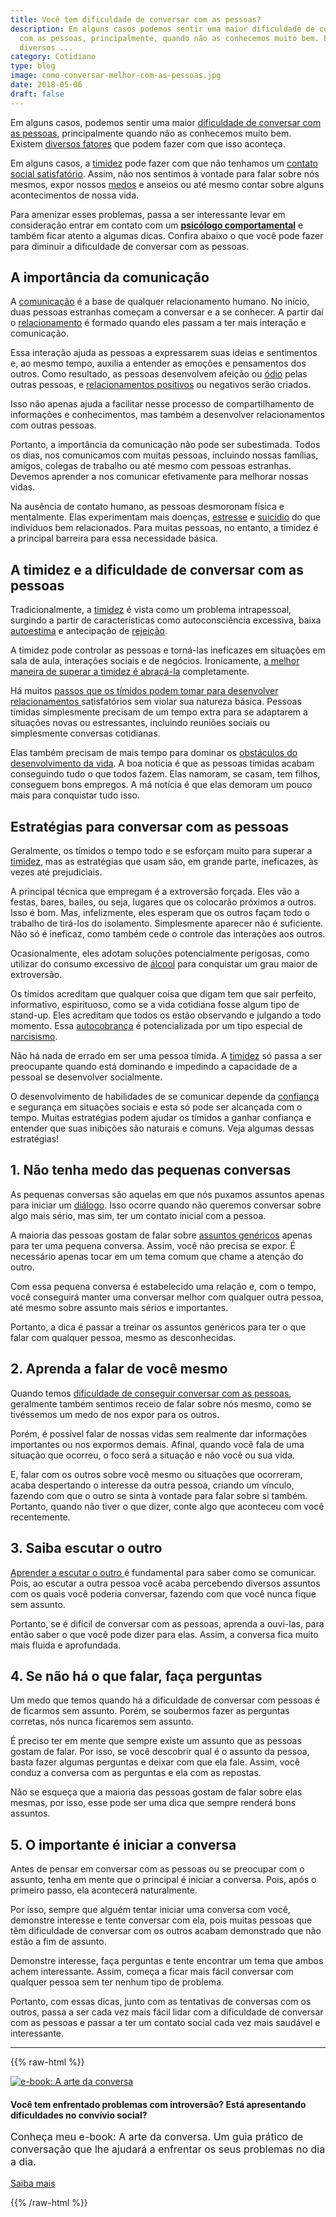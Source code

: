 ```yaml
---
title: Você tem dificuldade de conversar com as pessoas?
description: Em alguns casos podemos sentir uma maior dificuldade de conversar
  com as pessoas, principalmente, quando não as conhecemos muito bem. Existem
  diversos ...
category: Cotidiano
type: blog
image: como-conversar-melhor-com-as-pessoas.jpg
date: 2018-05-06
draft: false
---
```


Em alguns casos, podemos sentir uma maior [dificuldade de conversar com as pessoas](https://yuribusin.com.br/como-perder-o-medo-de-conversar-com-pessoas/), principalmente quando não as conhecemos muito bem. Existem [diversos fatores](/o-que-e-ansiedade-social-e-como-ela-pode-afetar-relacionamentos/) que podem fazer com que isso aconteça.

Em alguns casos, a [timidez](https://yuribusin.com.br/qual-e-a-diferenca-entre-ser-introvertido-e-ser-timido/) pode fazer com que não tenhamos um [contato social satisfatório](https://yuribusin.com.br/como-conversar-com-estranhos-e-superar-a-fobia-social/). Assim, não nos sentimos à vontade para falar sobre nós mesmos, expor nossos [medos](https://yuribusin.com.br/medo-abandono/) e anseios ou até mesmo contar sobre alguns acontecimentos de nossa vida.

Para amenizar esses problemas, passa a ser interessante levar em consideração entrar em contato com um **[psicólogo comportamental](https://yuribusin.com.br/)** e também ficar atento a algumas dicas. Confira abaixo o que você pode fazer para diminuir a dificuldade de conversar com as pessoas.

## A importância da comunicação

A [comunicação](https://yuribusin.com.br/como-perder-o-medo-de-conversar-com-pessoas/) é a base de qualquer relacionamento humano. No início, duas pessoas estranhas começam a conversar e a se conhecer. A partir daí o [relacionamento](https://yuribusin.com.br/5-dicas-para-vencer-a-inseguranca-no-relacionamento/) é formado quando eles passam a ter mais interação e comunicação.

Essa interação ajuda as pessoas a expressarem suas ideias e sentimentos e, ao mesmo tempo, auxilia a entender as emoções e pensamentos dos outros. Como resultado, as pessoas desenvolvem afeição ou [ódio](https://yuribusin.com.br/yuri-busin-na-midia/isso-esta-acontecendo-de-onde-vem-tanto-odio-podcast-investiga-a-mente-dos-haters-ouca-agora-yuri-busin-psicologo/) pelas outras pessoas, e [relacionamentos positivos](https://yuribusin.com.br/o-que-fazer-quando-o-relacionamento-esfria/) ou negativos serão criados.

Isso não apenas ajuda a facilitar nesse processo de compartilhamento de informações e conhecimentos, mas também a desenvolver relacionamentos com outras pessoas.

Portanto, a importância da comunicação não pode ser subestimada. Todos os dias, nos comunicamos com muitas pessoas, incluindo nossas famílias, amigos, colegas de trabalho ou até mesmo com pessoas estranhas. Devemos aprender a nos comunicar efetivamente para melhorar nossas vidas.

Na ausência de contato humano, as pessoas desmoronam física e mentalmente. Elas experimentam mais doenças, [estresse](/5-maneiras-de-se-controlar-o-estresse/) e [suicídio](https://yuribusin.com.br/prevencao-ao-suicidio-como-o-psicologo-pode-ajudar/) do que indivíduos bem relacionados. Para muitas pessoas, no entanto, a timidez é a principal barreira para essa necessidade básica.

## A timidez e a dificuldade de conversar com as pessoas

Tradicionalmente, a [timidez](https://yuribusin.com.br/4-exercicios-para-perder-timidez/) é vista como um problema intrapessoal, surgindo a partir de características como autoconsciência excessiva, baixa [autoestima](/como-aumentar-a-autoestima/) e antecipação de [rejeição](https://yuribusin.com.br/yuri-busin-na-midia/boa-forma-responde-rejeicao-yuri-busin-psicologo/).

A timidez pode controlar as pessoas e torná-las ineficazes em situações em sala de aula, interações sociais e de negócios. Ironicamente, [a melhor maneira de superar a timidez é abraçá-la](/arte-de-ser-voce-mesmo/) completamente.

Há muitos [passos que os tímidos podem tomar para desenvolver relacionamentos ](https://yuribusin.com.br/4-exercicios-para-perder-timidez/)satisfatórios sem violar sua natureza básica. Pessoas tímidas simplesmente precisam de um tempo extra para se adaptarem a situações novas ou estressantes, incluindo reuniões sociais ou simplesmente conversas cotidianas.

Elas também precisam de mais tempo para dominar os [obstáculos do desenvolvimento da vida](/inteligencia-emocional-voce-sabe-o-que-e/). A boa notícia é que as pessoas tímidas acabam conseguindo tudo o que todos fazem. Elas namoram, se casam, tem filhos, conseguem bons empregos. A má notícia é que elas demoram um pouco mais para conquistar tudo isso.

## Estratégias para conversar com as pessoas

Geralmente, os tímidos o tempo todo e se esforçam muito para superar a [timidez](https://yuribusin.com.br/qual-e-a-diferenca-entre-ser-introvertido-e-ser-timido/), mas as estratégias que usam são, em grande parte, ineficazes, às vezes até prejudiciais.

A principal técnica que empregam é a extroversão forçada. Eles vão a festas, bares, bailes, ou seja, lugares que os colocarão próximos a outros. Isso é bom. Mas, infelizmente, eles esperam que os outros façam todo o trabalho de tirá-los do isolamento. Simplesmente aparecer não é suficiente. Não só é ineficaz, como também cede o controle das interações aos outros.

Ocasionalmente, eles adotam soluções potencialmente perigosas, como utilizar do consumo excessivo de [álcool](https://yuribusin.com.br/como-o-alcool-afeta-o-cerebro/) para conquistar um grau maior de extroversão.

Os tímidos acreditam que qualquer coisa que digam tem que sair perfeito, informativo, espirituoso, como se a vida cotidiana fosse algum tipo de stand-up. Eles acreditam que todos os estão observando e julgando a todo momento. Essa [autocobrança](/os-perigos-da-autocobranca/) é potencializada por um tipo especial de [narcisismo](https://yuribusin.com.br/voce-ja-ouviu-falar-no-transtorno-de-personalidade-narcisista/).

Não há nada de errado em ser uma pessoa tímida. A [timidez](https://yuribusin.com.br/yuri-busin-na-midia/desviar-o-olhar-em-conversas-pode-ser-timidez-medo-e-ate-autismo-yuri-busin-psicologo/) só passa a ser preocupante quando está dominando e impedindo a capacidade de a pessoal se desenvolver socialmente.

O desenvolvimento de habilidades de se comunicar depende da [confiança](https://yuribusin.com.br/como-ser-mais-confiante/) e segurança em situações sociais e esta só pode ser alcançada com o tempo. Muitas estratégias podem ajudar os tímidos a ganhar confiança e entender que suas inibições são naturais e comuns. Veja algumas dessas estratégias!

## **1. Não tenha medo das pequenas conversas**

As pequenas conversas são aquelas em que nós puxamos assuntos apenas para iniciar um [diálogo](https://yuribusin.com.br/a-importancia-da-conversa-durante-a-quarentena/). Isso ocorre quando não queremos conversar sobre algo mais sério, mas sim, ter um contato inicial com a pessoa.

A maioria das pessoas gostam de falar sobre [assuntos genéricos](https://www.megacurioso.com.br/saude-bem-estar/104147-aprenda-a-manter-um-dialogo-mesmo-quando-voce-nao-tem-nada-a-dizer.htm) apenas para ter uma pequena conversa. Assim, você não precisa se expor. É necessário apenas tocar em um tema comum que chame a atenção do outro.

Com essa pequena conversa é estabelecido uma relação e, com o tempo, você conseguirá manter uma conversar melhor com qualquer outra pessoa, até mesmo sobre assunto mais sérios e importantes.

Portanto, a dica é passar a treinar os assuntos genéricos para ter o que falar com qualquer pessoa, mesmo as desconhecidas.

## **2. Aprenda a falar de você mesmo**

Quando temos [dificuldade de conseguir conversar com as pessoas](https://yuribusin.com.br/como-conversar-com-estranhos-e-superar-a-fobia-social/), geralmente também sentimos receio de falar sobre nós mesmo, como se tivéssemos um medo de nos expor para os outros.

Porém, é possível falar de nossas vidas sem realmente dar informações importantes ou nos expormos demais. Afinal, quando você fala de uma situação que ocorreu, o foco será a situação e não você ou sua vida.

E, falar com os outros sobre você mesmo ou situações que ocorreram, acaba despertando o interesse da outra pessoa, criando um vínculo, fazendo com que o outro se sinta à vontade para falar sobre si também. Portanto, quando não tiver o que dizer, conte algo que aconteceu com você recentemente.

## **3. Saiba escutar o outro**

[Aprender a escutar o outro ](https://yuribusin.com.br/escuta-ativa/)é fundamental para saber como se comunicar. Pois, ao escutar a outra pessoa você acaba percebendo diversos assuntos com os quais você poderia conversar, fazendo com que você nunca fique sem assunto.

Portanto, se é difícil de conversar com as pessoas, aprenda a ouvi-las, para então saber o que você pode dizer para elas. Assim, a conversa fica muito mais fluida e aprofundada.

## **4. Se não há o que falar, faça perguntas**

Um medo que temos quando há a dificuldade de conversar com pessoas é de ficarmos sem assunto. Porém, se soubermos fazer as perguntas corretas, nós nunca ficaremos sem assunto.

É preciso ter em mente que sempre existe um assunto que as pessoas gostam de falar. Por isso, se você descobrir qual é o assunto da pessoa, basta fazer algumas perguntas e deixar com que ela fale. Assim, você conduz a conversa com as perguntas e ela com as repostas.

Não se esqueça que a maioria das pessoas gostam de falar sobre elas mesmas, por isso, esse pode ser uma dica que sempre renderá bons assuntos.

## **5. O importante é iniciar a conversa**

Antes de pensar em conversar com as pessoas ou se preocupar com o assunto, tenha em mente que o principal é iniciar a conversa. Pois, após o primeiro passo, ela acontecerá naturalmente.

Por isso, sempre que alguém tentar iniciar uma conversa com você, demonstre interesse e tente conversar com ela, pois muitas pessoas que têm dificuldade de conversar com os outros acabam demonstrado que não estão a fim de assunto.

Demonstre interesse, faça perguntas e tente encontrar um tema que ambos achem interessante. Assim, começa a ficar mais fácil conversar com qualquer pessoa sem ter nenhum tipo de problema.

Portanto, com essas dicas, junto com as tentativas de conversas com os outros, passa a ser cada vez mais fácil lidar com a dificuldade de conversar com as pessoas e passar a ter um contato social cada vez mais saudável e interessante.

---

{{% raw-html %}}

<div class="grid">
    <div class="content" style="--column: span 2;">
      <a href="https://www.amazon.com.br/ARTE-CONVERSA-Yuri-Busin-ebook/dp/B08P5V3TH2/ref=sr_1_1?__mk_pt_BR=%C3%85M%C3%85%C5%BD%C3%95%C3%91&dchild=1&keywords=yuri+busin&qid=1622889772&sr=8-1" title="Abrir e-book A arte da conversa na Amazon">
        <img src="/blog/ebook-thumb-a-arte-da-conversa.jpg" alt="e-book: A arte da conversa">
      </a>
    </div>
    <div class="content" style="--column: span 3; gap: 1rem; text-align: left">
      <h2 style="font-size: inherit; line-height: inherit">Você tem enfrentado problemas com introversão? Está apresentando dificuldades no convívio social?</h2>
      <p style="font-size: 1rem;">Conheça meu e-book: A arte da conversa. Um guia prático de conversação que lhe ajudará a enfrentar os seus problemas no dia a dia.</p>
      <a href="https://www.amazon.com.br/ARTE-CONVERSA-Yuri-Busin-ebook/dp/B08P5V3TH2/ref=sr_1_1?__mk_pt_BR=%C3%85M%C3%85%C5%BD%C3%95%C3%91&dchild=1&keywords=yuri+busin&qid=1622889772&sr=8-1" class="button -primary -small" style="margin-left: 0">Saiba mais</a>
    </div>
</div>

{{% /raw-html %}}
